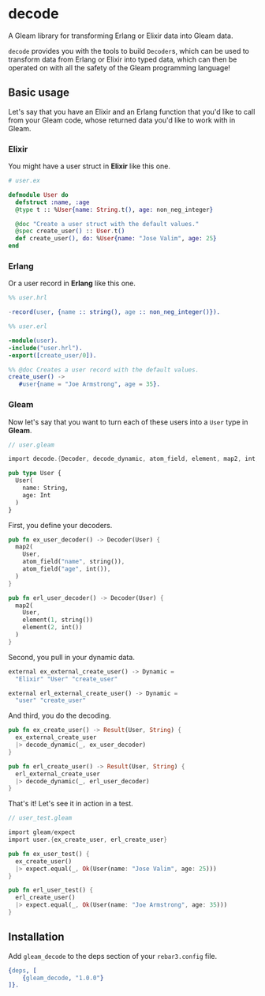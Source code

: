 # decode
<!-- TODO: Add some badges! -->

A Gleam library for transforming Erlang or Elixir data into Gleam data.

`decode` provides you with the tools to build `Decoder`s, which can be used to
transform data from Erlang or Elixir into typed data, which can then be operated
on with all the safety of the Gleam programming language!

## Basic usage

Let's say that you have an Elixir and an Erlang function that you'd like to
call from your Gleam code, whose returned data you'd like to work with in
Gleam.

### Elixir

You might have a user struct in **Elixir** like this one.

```elixir
# user.ex

defmodule User do
  defstruct :name, :age
  @type t :: %User{name: String.t(), age: non_neg_integer}

  @doc "Create a user struct with the default values."
  @spec create_user() :: User.t()
  def create_user(), do: %User{name: "Jose Valim", age: 25}
end
```

### Erlang

Or a user record in **Erlang** like this one.

```erlang
%% user.hrl

-record(user, {name :: string(), age :: non_neg_integer()}).
```

```erlang
%% user.erl

-module(user).
-include("user.hrl").
-export([create_user/0]).

%% @doc Creates a user record with the default values.
create_user() ->
   #user{name = "Joe Armstrong", age = 35}.
```

### Gleam

Now let's say that you want to turn each of these users into a `User` type in
**Gleam**.

```rust
// user.gleam

import decode.{Decoder, decode_dynamic, atom_field, element, map2, int, string}

pub type User {
  User(
    name: String,
    age: Int
  )
}
```

First, you define your decoders.

```rust
pub fn ex_user_decoder() -> Decoder(User) {
  map2(
    User,
    atom_field("name", string()),
    atom_field("age", int()),
  )
}

pub fn erl_user_decoder() -> Decoder(User) {
  map2(
    User,
    element(1, string())
    element(2, int())
  )
}
```

Second, you pull in your dynamic data.

```rust
external ex_external_create_user() -> Dynamic =
  "Elixir" "User" "create_user"

external erl_external_create_user() -> Dynamic =
  "user" "create_user"
```

And third, you do the decoding.

```rust
pub fn ex_create_user() -> Result(User, String) {
  ex_external_create_user
  |> decode_dynamic(_, ex_user_decoder)
}

pub fn erl_create_user() -> Result(User, String) {
  erl_external_create_user
  |> decode_dynamic(_, erl_user_decoder)
}
```

That's it! Let's see it in action in a test.

```rust
// user_test.gleam

import gleam/expect
import user.{ex_create_user, erl_create_user}

pub fn ex_user_test() {
  ex_create_user()
  |> expect.equal(_, Ok(User(name: "Jose Valim", age: 25)))
}

pub fn erl_user_test() {
  erl_create_user()
  |> expect.equal(_, Ok(User(name: "Joe Armstrong", age: 35)))
}
```


## Installation

Add `gleam_decode` to the deps section of your `rebar3.config` file.

```erlang
{deps, [
    {gleam_decode, "1.0.0"}
]}.
```
